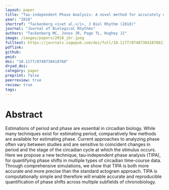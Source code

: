 ```yaml
---
layout: paper
title: "Tau-independent Phase Analysis: A novel method for accurately determining phase shifts"
year: "2018"
shortref: "Tackenberg <i>et al.</i>, J Biol Rhythm (2018)"
journal: "Journal of Biological Rhythms"
authors: "Tackenberg MC, Jones JR, Page TL, Hughey JJ"
image: /images/papers/2018_jbr.jpeg
fulltext: https://journals.sagepub.com/doi/full/10.1177/0748730418768116
pdflink: 
github: 
pmid: 
doi: "10.1177/0748730418768"
dryad_doi: 
category: paper
preprint: false
peerreview: true
review: true
tags:   
---
```


# Abstract 

Estimations of period and phase are essential in circadian biology. While many techniques exist for estimating period, comparatively few methods are available for estimating phase. Current approaches to analyzing phase often vary between studies and are sensitive to coincident changes in period and the stage of the circadian cycle at which the stimulus occurs. Here we propose a new technique, tau-independent phase analysis (TIPA), for quantifying phase shifts in multiple types of circadian time-course data. Through comprehensive simulations, we show that TIPA is both more accurate and more precise than the standard actogram approach. TIPA is computationally simple and therefore will enable accurate and reproducible quantification of phase shifts across multiple subfields of chronobiology.